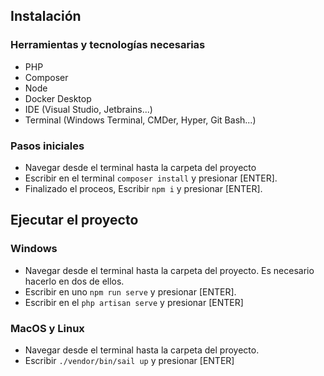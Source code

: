 
## Instalación

### Herramientas y tecnologías necesarias

-   PHP
-   Composer
-   Node
-   Docker Desktop
-   IDE (Visual Studio, Jetbrains...)
-   Terminal (Windows Terminal, CMDer, Hyper, Git Bash...)

### Pasos iniciales

-   Navegar desde el terminal hasta la carpeta del proyecto
-   Escribir en el terminal `composer install` y presionar [ENTER].
-   Finalizado el proceos, Escribir `npm i` y presionar [ENTER].

## Ejecutar el proyecto

### Windows

-   Navegar desde el terminal hasta la carpeta del proyecto. Es necesario hacerlo en dos de ellos.
-   Escribir en uno `npm run serve` y presionar [ENTER].
-   Escribir en el `php artisan serve` y presionar [ENTER]

### MacOS y Linux

-   Navegar desde el terminal hasta la carpeta del proyecto.
-   Escribir `./vendor/bin/sail up` y presionar [ENTER]


